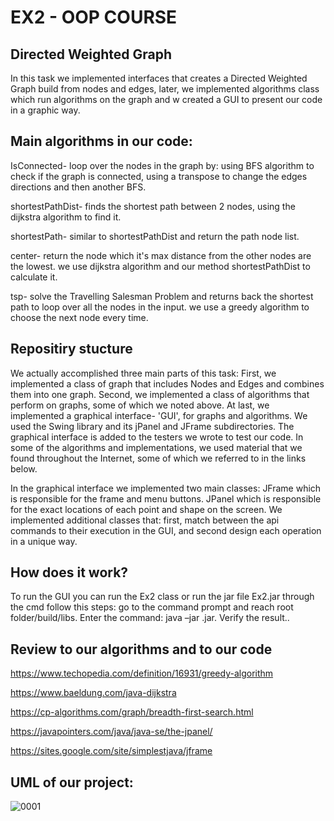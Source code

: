 

# EX2 - OOP COURSE


## Directed Weighted Graph

In this task we implemented interfaces that creates a Directed Weighted Graph build from nodes and edges, later, we implemented algorithms class which run algorithms on the graph and w created a GUI to present our code in a graphic way. 



## Main algorithms in our code:
IsConnected- loop over the nodes in the graph by: using BFS algorithm
to check if the graph is connected, using a transpose to change the edges directions and then another BFS.

shortestPathDist- finds the shortest path between 2 nodes, using the dijkstra algorithm to find it.

shortestPath- similar to shortestPathDist and return the path node list.

center- return the node which it's max distance from the other nodes are the lowest.
we use dijkstra algorithm and our method shortestPathDist to calculate it.

tsp- solve the Travelling Salesman Problem and returns back the shortest path to loop over all the nodes in the input. we use a greedy algorithm to choose the next node every time.

## Repositiry stucture
We actually accomplished three main parts of this task:
First, we implemented a class of graph that includes Nodes and Edges and combines them into one graph.
Second, we implemented a class of algorithms that perform on graphs, some of which we noted above.
At last, we implemented a graphical interface- 'GUI', for graphs and algorithms. We used the Swing library and its jPanel and JFrame subdirectories. The graphical interface is added to the testers we wrote to test our code.
In some of the algorithms and implementations, we used material that we found throughout the Internet, some of which we referred to in the links below.

In the graphical interface we implemented two main classes: JFrame which is responsible for the frame and menu buttons. JPanel which is responsible for the exact locations of each point and shape on the screen.
We implemented additional classes that: first, match between the api commands to their execution in the GUI, and second design each operation in a unique way.

## How does it work?

To run the GUI you can run the Ex2 class or run the jar file Ex2.jar through the cmd follow this steps:
go to the command prompt and reach root folder/build/libs.
Enter the command: java –jar <ExecutableJarFileName>.jar.
Verify the result..

## Review to our algorithms and to our code


https://www.techopedia.com/definition/16931/greedy-algorithm

https://www.baeldung.com/java-dijkstra

https://cp-algorithms.com/graph/breadth-first-search.html

https://javapointers.com/java/java-se/the-jpanel/

https://sites.google.com/site/simplestjava/jframe




## UML of our project:


![0001](https://user-images.githubusercontent.com/74601548/145302661-29765296-1ddd-4aac-ad4c-32e99296ad49.jpg)
